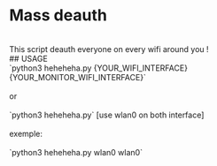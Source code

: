 # Mass deauth
</br>
This script deauth everyone on every wifi around you !
</br>
## USAGE
</br>
`python3 heheheha.py {YOUR_WIFI_INTERFACE} {YOUR_MONITOR_WIFI_INTERFACE}`
<br></br>
or 
<br></br>
`python3 heheheha.py` [use wlan0 on both interface]
<br></br>
exemple:
<br></br>
`python3 heheheha.py wlan0 wlan0`
